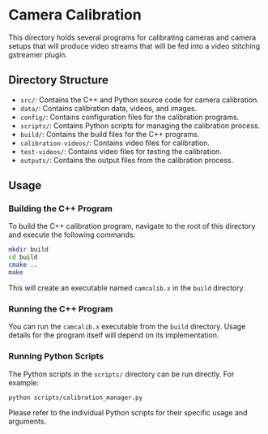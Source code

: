 # Camera Calibration

This directory holds several programs for calibrating cameras and camera setups that will produce video streams that will be fed into a video stitching gstreamer plugin.

## Directory Structure

* `src/`: Contains the C++ and Python source code for camera calibration.
* `data/`: Contains calibration data, videos, and images.
* `config/`: Contains configuration files for the calibration programs.
* `scripts/`: Contains Python scripts for managing the calibration process.
* `build/`: Contains the build files for the C++ programs.
* `calibration-videos/`: Contains video files for calibration.
* `test-videos/`: Contains video files for testing the calibration.
* `outputs/`: Contains the output files from the calibration process.

## Usage

### Building the C++ Program

To build the C++ calibration program, navigate to the root of this directory and execute the following commands:

```bash
mkdir build
cd build
cmake ..
make
```

This will create an executable named `camcalib.x` in the `build` directory.

### Running the C++ Program

You can run the `camcalib.x` executable from the `build` directory. Usage details for the program itself will depend on its implementation.

### Running Python Scripts

The Python scripts in the `scripts/` directory can be run directly. For example:

```bash
python scripts/calibration_manager.py
```

Please refer to the individual Python scripts for their specific usage and arguments.

